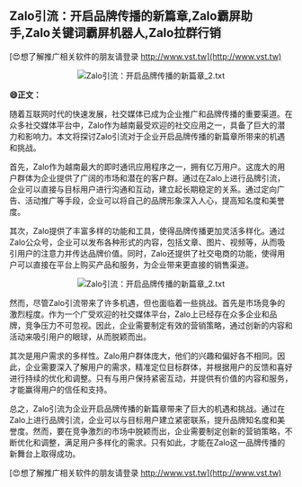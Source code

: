 ## **Zalo引流：开启品牌传播的新篇章,Zalo霸屏助手,Zalo关键词霸屏机器人,Zalo拉群行销**

[😍想了解推广相关软件的朋友请登录 http://www.vst.tw](http://www.vst.tw)

 <center><img src="https://vst.tw/MP4/tuiguang/png/4.png" alt="Zalo引流：开启品牌传播的新篇章_2.txt"></center>

**😄正文：**

随着互联网时代的快速发展，社交媒体已成为企业推广和品牌传播的重要渠道。在众多社交媒体平台中，Zalo作为越南最受欢迎的社交应用之一，具备了巨大的潜力和影响力。本文将探讨Zalo引流对于企业开启品牌传播的新篇章所带来的机遇和挑战。

首先，Zalo作为越南最大的即时通讯应用程序之一，拥有亿万用户。这庞大的用户群体为企业提供了广阔的市场和潜在的客户群。通过在Zalo上进行品牌引流，企业可以直接与目标用户进行沟通和互动，建立起长期稳定的关系。通过定向广告、活动推广等手段，企业可以将自己的品牌形象深入人心，提高知名度和美誉度。

其次，Zalo提供了丰富多样的功能和工具，使得品牌传播更加灵活多样化。通过Zalo公众号，企业可以发布各种形式的内容，包括文章、图片、视频等，从而吸引用户的注意力并传达品牌价值。同时，Zalo还提供了社交电商的功能，使得用户可以直接在平台上购买产品和服务，为企业带来更直接的销售渠道。

 <center><img src="https://vst.tw/MP4/tuiguang/png/3.png" alt="Zalo引流：开启品牌传播的新篇章_2.txt"></center>

然而，尽管Zalo引流带来了许多机遇，但也面临着一些挑战。首先是市场竞争的激烈程度。作为一个广受欢迎的社交媒体平台，Zalo上已经存在众多企业和品牌，竞争压力不可忽视。因此，企业需要制定有效的营销策略，通过创新的内容和活动来吸引用户的眼球，从而脱颖而出。

其次是用户需求的多样性。Zalo用户群体庞大，他们的兴趣和偏好各不相同。因此，企业需要深入了解用户的需求，精准定位目标群体，并根据用户的反馈和喜好进行持续的优化和调整。只有与用户保持紧密互动，并提供有价值的内容和服务，才能赢得用户的信任和支持。

总之，Zalo引流为企业开启品牌传播的新篇章带来了巨大的机遇和挑战。通过在Zalo上进行品牌引流，企业可以与目标用户建立紧密联系，提升品牌知名度和美誉度。然而，要在竞争激烈的市场中脱颖而出，企业需要制定创新的营销策略，不断优化和调整，满足用户多样化的需求。只有如此，才能在Zalo这一品牌传播的新舞台上取得成功。

[😍想了解推广相关软件的朋友请登录 http://www.vst.tw](http://www.vst.tw)



